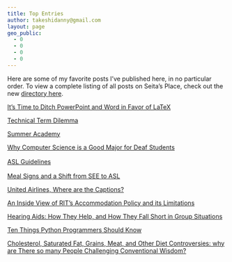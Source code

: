 ```yaml
---
title: Top Entries
author: takeshidanny@gmail.com
layout: page
geo_public:
  - 0
  - 0
  - 0
  - 0
---
```

Here are some of my favorite posts I&#8217;ve published here, in no particular order. To view a complete listing of all posts on Seita&#8217;s Place, check out the new [directory here][1].

[It&#8217;s Time to Ditch PowerPoint and Word in Favor of LaTeX][2]

[Technical Term Dilemma][3]

[Summer Academy][4]

[Why Computer Science is a Good Major for Deaf Students][5]

<a style="line-height:1.5;" href="http://seitad.wordpress.com/2011/10/11/asl-guildelines/">ASL Guidelines</a>

[Meal Signs and a Shift from SEE to ASL][6]

[United Airlines, Where are the Captions?][7]

[An Inside View of RIT&#8217;s Accommodation Policy and its Limitations][8]

[Hearing Aids: How They Help, and How They Fall Short in Group Situations][9]

[Ten Things Python Programmers Should Know][10]

[Cholesterol, Saturated Fat, Grains, Meat, and Other Diet Controversies: why are There so many People Challenging Conventional Wisdom?][11]

 [1]: http://seitad.wordpress.com/detailed-directory-of-blog-entries/
 [2]: http://seitad.wordpress.com/2013/07/12/its-time-to-ditch-powerpoint-and-word-in-favor-of-latex/
 [3]: http://seitad.wordpress.com/2012/02/04/technical-term-dilemma/
 [4]: http://seitad.wordpress.com/2011/08/26/summer-academy/
 [5]: http://seitad.wordpress.com/2013/02/06/why-computer-science-is-a-good-major-for-deaf-students/
 [6]: http://seitad.wordpress.com/2012/01/11/meal-signs-and-a-shift-from-see-to-asl/
 [7]: http://seitad.wordpress.com/2012/08/24/united-airlines-where-are-the-captions/
 [8]: http://seitad.wordpress.com/2013/04/13/an-inside-view-of-rits-accommodation-policies-and-its-limitations/
 [9]: http://seitad.wordpress.com/2012/08/06/hearing-aids-how-they-help-and-how-they-fall-short-in-group-situations/
 [10]: http://seitad.wordpress.com/2013/07/05/ten-things-python-programmers-should-know/
 [11]: http://seitad.wordpress.com/2014/07/27/cholesterol-saturated-fat-grains-meat-and-other-diet-controversies-why-are-there-so-many-people-challenging-conventional-wisdom/